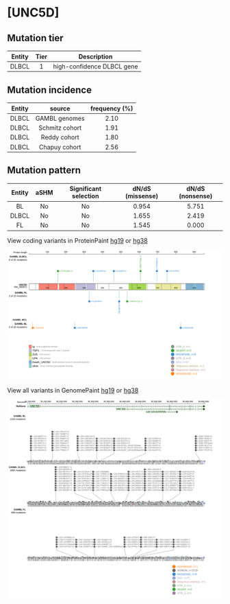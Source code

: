 # [UNC5D]

## Mutation tier

|Entity|Tier|Description               |
|:------:|:----:|--------------------------|
|DLBCL |1   |high-confidence DLBCL gene|
## Mutation incidence

|Entity|source        |frequency (%)|
|:------:|:--------------:|:-------------:|
|DLBCL |GAMBL genomes |2.10         |
|DLBCL |Schmitz cohort|1.91         |
|DLBCL |Reddy cohort  |1.80         |
|DLBCL |Chapuy cohort |2.56         |

## Mutation pattern

|Entity|aSHM|Significant selection|dN/dS (missense)|dN/dS (nonsense)|
|:------:|:----:|:---------------------:|:----------------:|:----------------:|
|BL    |No  |No                   |0.954           |5.751           |
|DLBCL |No  |No                   |1.655           |2.419           |
|FL    |No  |No                   |1.545           |0.000           |



View coding variants in ProteinPaint [hg19](https://www.bcgsc.ca/downloads/morinlab/GAMBL/test/genes/UNC5D_protein.html)  or [hg38](https://www.bcgsc.ca/downloads/morinlab/GAMBL/test/genes/UNC5D_protein_hg38.html)

![image](images/proteinpaint/UNC5D_NM_080872.svg)

View all variants in GenomePaint [hg19](https://www.bcgsc.ca/downloads/morinlab/GAMBL/test/genes/UNC5D.html)  or [hg38](https://www.bcgsc.ca/downloads/morinlab/GAMBL/test/genes/UNC5D_hg38.html)

![image](images/proteinpaint/UNC5D.svg)
